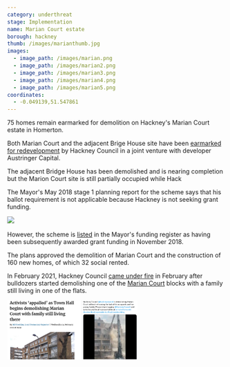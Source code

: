 ```yaml
---
category: underthreat
stage: Implementation 
name: Marian Court estate 
borough: hackney
thumb: /images/marianthumb.jpg
images:
  - image_path: /images/marian.png
  - image_path: /images/marian2.png
  - image_path: /images/marian3.png
  - image_path: /images/marian4.png
  - image_path: /images/marian5.png
coordinates: 
  - -0.049139,51.547861
---
```

75 homes remain earmarked for demolition on Hackney's Marian Court estate in Homerton.

Both Marian Court and the adjacent Brige House site have been [earmarked for redevelopment](https://hackney.gov.uk/bridge-house) by Hackney Council in a joint venture with developer Austringer Capital. 

The adjacent Bridge House has been demolished and is nearing completion but the Marion Court site is still partially occupied while Hack

The Mayor's May 2018 stage 1 planning report for the scheme says that his ballot requirement is not applicable because Hackney is not seeking grant funding.

<img src="/images/marianballot.png" class="img-thumbnail rounded img-fluid">

However, the scheme is [listed](/approved/funding) in the Mayor's funding register as having been subsequently awarded grant funding in November 2018.

The plans approved the demolition of Marian Court and the construction of 160 new homes, of which 32 social rented.

In February 2021, Hackney Council [came under fire](https://www.hackneycitizen.co.uk/2021/02/24/activists-appalled-town-hall-demolishing-marian-court-family-living/) in February after bulldozers started demolishing one of the [Marian Court](https://estatewatch.london/estates/hackney/mariancourt/) blocks with a family still living in one of the flats.

<img src="/images/mariandemo.png" class="img-thumbnail img-fluid rounded" width="60%">

